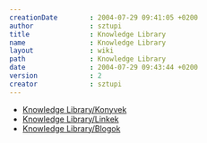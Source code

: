 ```yaml
---
creationDate        : 2004-07-29 09:41:05 +0200 
author              : sztupi 
title               : Knowledge Library 
name                : Knowledge Library 
layout              : wiki 
path                : Knowledge Library 
date                : 2004-07-29 09:43:44 +0200 
version             : 2 
creator             : sztupi 
---
```

*   [Knowledge Library/Konyvek](Knowledge%20Library/Konyvek.html)
*   [Knowledge Library/Linkek](Missing.html)
*   [Knowledge Library/Blogok](Missing.html)
